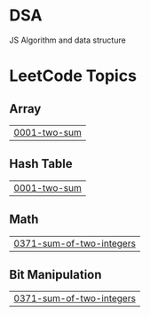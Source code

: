 # DSA
JS Algorithm and data structure

<!---LeetCode Topics Start-->
# LeetCode Topics
## Array
|  |
| ------- |
| [0001-two-sum](https://github.com/sumitcr7/DSA/tree/master/0001-two-sum) |
## Hash Table
|  |
| ------- |
| [0001-two-sum](https://github.com/sumitcr7/DSA/tree/master/0001-two-sum) |
## Math
|  |
| ------- |
| [0371-sum-of-two-integers](https://github.com/sumitcr7/DSA/tree/master/0371-sum-of-two-integers) |
## Bit Manipulation
|  |
| ------- |
| [0371-sum-of-two-integers](https://github.com/sumitcr7/DSA/tree/master/0371-sum-of-two-integers) |
<!---LeetCode Topics End-->